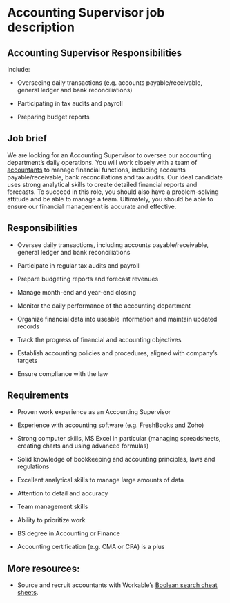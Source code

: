 # Accounting Supervisor job description


## Accounting Supervisor Responsibilities

Include:

* Overseeing daily transactions (e.g. accounts payable/receivable, general ledger and bank reconciliations)

* Participating in tax audits and payroll

* Preparing budget reports


## Job brief

We are looking for an Accounting Supervisor to oversee our accounting department’s daily operations.
You will work closely with a team of <a href="https://resources.workable.com/accountant-job-description" target="_blank" rel="noopener noreferrer">accountants</a> to manage financial functions, including accounts payable/receivable, bank reconciliations and tax audits. Our ideal candidate uses strong analytical skills to create detailed financial reports and forecasts. To succeed in this role, you should also have a problem-solving attitude and be able to manage a team.
Ultimately, you should be able to ensure our financial management is accurate and effective.


## Responsibilities

* Oversee daily transactions, including accounts payable/receivable, general ledger and bank reconciliations

* Participate in regular tax audits and payroll

* Prepare budgeting reports and forecast revenues

* Manage month-end and year-end closing

* Monitor the daily performance of the accounting department

* Organize financial data into useable information and maintain updated records

* Track the progress of financial and accounting objectives

* Establish accounting policies and procedures, aligned with company’s targets

* Ensure compliance with the law


## Requirements

* Proven work experience as an Accounting Supervisor

* Experience with accounting software (e.g. FreshBooks and Zoho)

* Strong computer skills, MS Excel in particular (managing spreadsheets, creating charts and using advanced formulas)

* Solid knowledge of bookkeeping and accounting principles, laws and regulations

* Excellent analytical skills to manage large amounts of data

* Attention to detail and accuracy

* Team management skills

* Ability to prioritize work

* BS degree in Accounting or Finance

* Accounting certification (e.g. CMA or CPA) is a plus

## More resources:
* Source and recruit accountants with Workable’s <a href="https://resources.workable.com/find-an-accountant-boolean-search-strings">Boolean search cheat sheets</a>.
